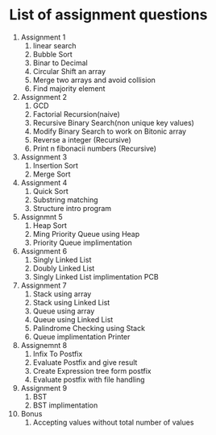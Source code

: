 # List of assignment questions

1. Assignment 1
    1. linear search
    2. Bubble Sort
    3. Binar to Decimal
    4. Circular Shift an array
    5. Merge two arrays and avoid collision
    6. Find majority element
2. Assignment 2
    1. GCD
    2. Factorial Recursion(naive)
    3. Recursive Binary Search(non unique key values)
    4. Modify Binary Search to work on Bitonic array
    5. Reverse a integer (Recursive)
    6. Print n fibonacii numbers (Recursive)
3. Assignment 3
    1. Insertion Sort
    2. Merge Sort
4. Assignment 4
    1. Quick Sort
    2. Substring matching
    3. Structure intro program
5. Assignmnt 5
    1. Heap Sort
    2. Ming Priority Queue using Heap
    3. Priority Queue implimentation
6. Assignment 6
    1. Singly Linked List
    2. Doubly Linked List
    3. Singly Linked List implimentation PCB
7. Assignment 7
    1. Stack using array
    2. Stack using Linked List
    3. Queue using array
    4. Queue using Linked List
    5. Palindrome Checking using Stack
    6. Queue implimentation Printer
8. Assignemnt 8
    1. Infix To Postfix
    2. Evaluate Postfix and give result
    3. Create Expression tree form postfix
    4. Evaluate postfix with file handling
9. Assignment 9
    1. BST
    2. BST implimentation
10. Bonus
    1. Accepting values without total number of values

